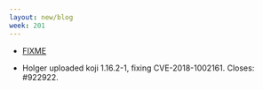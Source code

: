 ```yaml
---
layout: new/blog
week: 201
---
```


* [FIXME](https://bugs.debian.org/911356#46)

* Holger uploaded koji 1.16.2-1, fixing CVE-2018-1002161. Closes: #922922.
